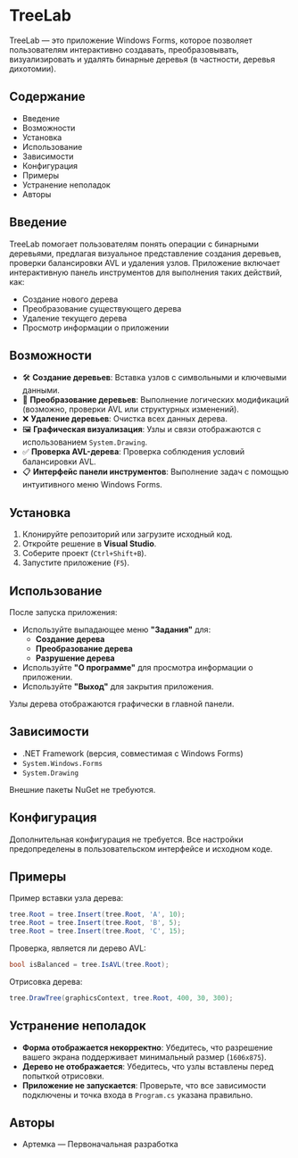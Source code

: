 # TreeLab

TreeLab — это приложение Windows Forms, которое позволяет пользователям интерактивно создавать, преобразовывать, визуализировать и удалять бинарные деревья (в частности, деревья дихотомии).

## Содержание
* Введение
* Возможности
* Установка
* Использование
* Зависимости
* Конфигурация
* Примеры
* Устранение неполадок
* Авторы

## Введение

TreeLab помогает пользователям понять операции с бинарными деревьями, предлагая визуальное представление создания деревьев, проверки балансировки AVL и удаления узлов. Приложение включает интерактивную панель инструментов для выполнения таких действий, как:

* Создание нового дерева
* Преобразование существующего дерева
* Удаление текущего дерева
* Просмотр информации о приложении

## Возможности

* 🛠 **Создание деревьев**: Вставка узлов с символьными и ключевыми данными.
* 🔄 **Преобразование деревьев**: Выполнение логических модификаций (возможно, проверки AVL или структурных изменений).
* ❌ **Удаление деревьев**: Очистка всех данных дерева.
* 🖼 **Графическая визуализация**: Узлы и связи отображаются с использованием `System.Drawing`.
* ✅ **Проверка AVL-дерева**: Проверка соблюдения условий балансировки AVL.
* 📋 **Интерфейс панели инструментов**: Выполнение задач с помощью интуитивного меню Windows Forms.

## Установка

1. Клонируйте репозиторий или загрузите исходный код.
2. Откройте решение в **Visual Studio**.
3. Соберите проект (`Ctrl+Shift+B`).
4. Запустите приложение (`F5`).

## Использование

После запуска приложения:

* Используйте выпадающее меню **"Задания"** для:
  * **Создание дерева**
  * **Преобразование дерева**
  * **Разрушение дерева**
* Используйте **"О программе"** для просмотра информации о приложении.
* Используйте **"Выход"** для закрытия приложения.

Узлы дерева отображаются графически в главной панели.

## Зависимости

* .NET Framework (версия, совместимая с Windows Forms)
* `System.Windows.Forms`
* `System.Drawing`

Внешние пакеты NuGet не требуются.

## Конфигурация

Дополнительная конфигурация не требуется. Все настройки предопределены в пользовательском интерфейсе и исходном коде.

## Примеры

Пример вставки узла дерева:

```csharp
tree.Root = tree.Insert(tree.Root, 'A', 10);
tree.Root = tree.Insert(tree.Root, 'B', 5);
tree.Root = tree.Insert(tree.Root, 'C', 15);
```

Проверка, является ли дерево AVL:

```csharp
bool isBalanced = tree.IsAVL(tree.Root);
```

Отрисовка дерева:

```csharp
tree.DrawTree(graphicsContext, tree.Root, 400, 30, 300);
```

## Устранение неполадок

* **Форма отображается некорректно**: Убедитесь, что разрешение вашего экрана поддерживает минимальный размер (`1606x875`).
* **Дерево не отображается**: Убедитесь, что узлы вставлены перед попыткой отрисовки.
* **Приложение не запускается**: Проверьте, что все зависимости подключены и точка входа в `Program.cs` указана правильно.

## Авторы

* Артемка — Первоначальная разработка
